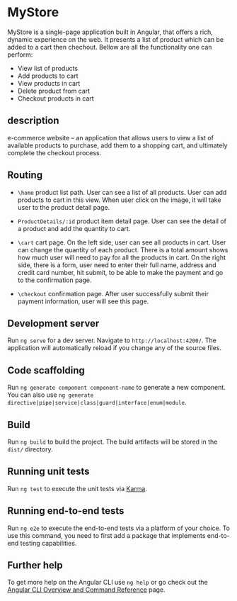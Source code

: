 # MyStore

MyStore is a single-page application built in Angular, that offers a rich, dynamic experience on the web. It presents a list of product which can be added to a cart then chechout. Bellow are all the functionality one can perform:

- View list of products
- Add products to cart
- View products in cart
- Delete product from cart
- Checkout products in cart

##  description
e-commerce website – an application that allows users to view a list of available products to purchase, add them to a shopping cart, and ultimately complete the checkout process.

## Routing
- `\home` product list path. User can see a list of all products. User can add products to cart in this view. When user click on the image, it will take user to the product detail page.

- `ProductDetails/:id` product item detail page. User can see the detail of a product and add the quantity to cart.

- `\cart` cart page. On the left side, user can see all products in cart. User can change the quantity of each product. There is a total amount shows how much user will need to pay for all the products in cart. On the right side, there is a form, user need to enter their full name, address and credit card number, hit submit, to be able to make the payment and go to the confirmation page.

- `\checkout` confirmation page. After user successfully submit their payment information, user will see this page.



## Development server

Run `ng serve` for a dev server. Navigate to `http://localhost:4200/`. The application will automatically reload if you change any of the source files.

## Code scaffolding

Run `ng generate component component-name` to generate a new component. You can also use `ng generate directive|pipe|service|class|guard|interface|enum|module`.

## Build

Run `ng build` to build the project. The build artifacts will be stored in the `dist/` directory.

## Running unit tests

Run `ng test` to execute the unit tests via [Karma](https://karma-runner.github.io).

## Running end-to-end tests

Run `ng e2e` to execute the end-to-end tests via a platform of your choice. To use this command, you need to first add a package that implements end-to-end testing capabilities.

## Further help

To get more help on the Angular CLI use `ng help` or go check out the [Angular CLI Overview and Command Reference](https://angular.io/cli) page.
